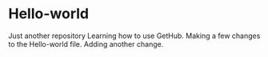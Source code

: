# Hello-world
Just another repository
Learning how to use GetHub. 
Making a few changes to the Hello-world file.
Adding another change. 
